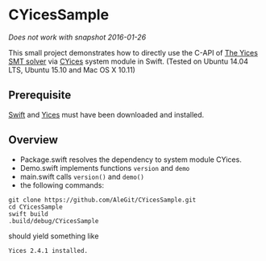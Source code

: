 # CYicesSample
*Does not work with snapshot 2016-01-26*

This small project demonstrates how to directly use the C-API of
[The Yices SMT solver](http://yices.csl.sri.com) via
[CYices](https://github.com/AleGit/CYices)
system module in Swift.
(Tested on Ubuntu 14.04 LTS, Ubuntu 15.10 and Mac OS X 10.11)

## Prerequisite

[Swift](http://swift.org) and [Yices](http://yices.csl.sri.com/) must have been downloaded and installed.

## Overview

- Package.swift resolves the dependency to system module CYices.
- Demo.swift implements functions `version` and `demo`
- main.swift calls `version()` and `demo()`
- the following commands:

```
git clone https://github.com/AleGit/CYicesSample.git
cd CYicesSample
swift build
.build/debug/CYicesSample
```

  should yield something like

```
Yices 2.4.1 installed.
```
